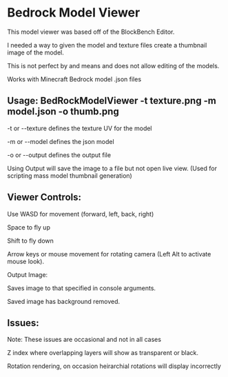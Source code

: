 # Bedrock Model Viewer

This model viewer was based off of the BlockBench Editor. 

I needed a way to given the model and texture files create a thumbnail image of the model.

This is not perfect by and means and does not allow editing of the models. 

Works with Minecraft Bedrock model .json files


## Usage: BedRockModelViewer -t texture.png -m model.json -o thumb.png

-t or --texture defines the texture UV for the model

-m or --model defines the json model

-o or --output defines the output file 

Using Output will save the image to a file but not open live view. (Used for scripting mass model thumbnail generation)


## Viewer Controls:


Use WASD for movement (forward, left, back, right)

Space to fly up

Shift to fly down

Arrow keys or mouse movement for rotating camera (Left Alt to activate mouse look).

Output Image:

Saves image to that specified in console arguments. 

Saved image has background removed.


## Issues:

Note: These issues are occasional and not in all cases

Z index where overlapping layers will show as transparent or black.

Rotation rendering, on occasion heirarchial rotations will display incorrectly
